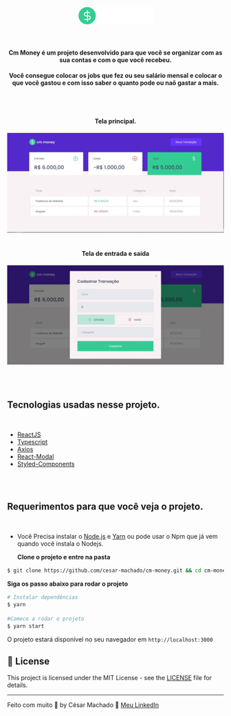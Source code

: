 <div align="center">
  <img src=".github/Logo.png" alt="Let Me Ask logo">
</div>

<br />
<br />

<h4 align="center">
  Cm Money é um projeto desenvolvido para que você se organizar com as sua contas e com o que você recebeu.
 
</h4>

<h4 align="center" >
Você consegue colocar os jobs que fez ou seu salário mensal e colocar o que você gastou e com isso saber o quanto pode ou naõ gastar a mais.
</h4>
<br />
<br />

<h4 align="center"> Tela principal.</h4>

<img src=".github/1.jpg" alt="tela Principal">
<br /><br />
<h4 align="center"> Tela de entrada e saída</h4>

<img src=".github/2.jpg" alt="Tela do entrada">

<br /><br />

## Tecnologias usadas nesse projeto.

<br />

- [ReactJS](https://reactjs.org/)
  <br />
- [Typescript](https://www.typescriptlang.org/)
  <br />
- [Axios](https://axios-http.com/)
  <br />
- [React-Modal](http://reactcommunity.org/react-modal/)
  <br />
- [Styled-Components](https://styled-components.com/)

<br /><br />

## Requerimentos para que você veja o projeto.

<br />

- Você Precisa instalar o [Node.js](https://nodejs.org/en/download/) e [Yarn](https://yarnpkg.com/) ou pode usar o Npm que já vem quando você instala o Nodejs.

  **Clone o projeto e entre na pasta**

```bash
$ git clone https://github.com/cesar-machado/cm-money.git && cd cm-money
```

**Siga os passo abaixo para rodar o projeto**

```bash
# Instalar dependências
$ yarn

#Comece a rodar o projeto
$ yarn start
```

O projeto estará disponível no seu navegador em `http://localhost:3000`

## 📝 License

This project is licensed under the MIT License - see the [LICENSE](LICENSE) file for details.

---

Feito com muito 💜 by César Machado 👋 [Meu LinkedIn](https://www.linkedin.com/in/cesar-mach/)

